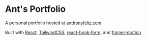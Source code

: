 # Ant's Portfolio

A personal portfolio hosted at [anthonyfeliz.com](https://anthonyfeliz.com).

Built with [React](https://reactjs.org/), [TailwindCSS](https://tailwindcss.com/), [react-hook-form](https://react-hook-form.com/), and [framer-motion](https://www.framer.com/api/motion/).

